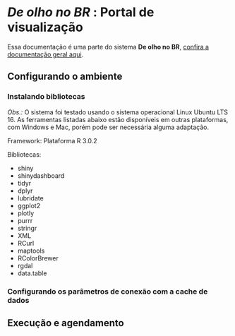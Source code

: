 # *De olho no BR* : Portal de visualização
Essa documentação é uma parte do sistema **De olho no BR**, [confira  a documentação geral aqui](../README.MD). 

## Configurando o ambiente
### Instalando bibliotecas

*Obs.:* O sistema foi testado usando o sistema operacional Linux Ubuntu LTS 16. As ferramentas listadas abaixo estão disponíveis em outras plataformas, com Windows e Mac, porém pode ser necessária alguma adaptação.

Framework: Plataforma R 3.0.2

Bibliotecas:
 - shiny
 - shinydashboard
 - tidyr
 - dplyr
 - lubridate
 - ggplot2
 - plotly
 - purrr
 - stringr
 - XML
 - RCurl
 - maptools
 - RColorBrewer
 - rgdal
 - data.table

### Configurando os parâmetros de conexão com a cache de dados

## Execução e agendamento